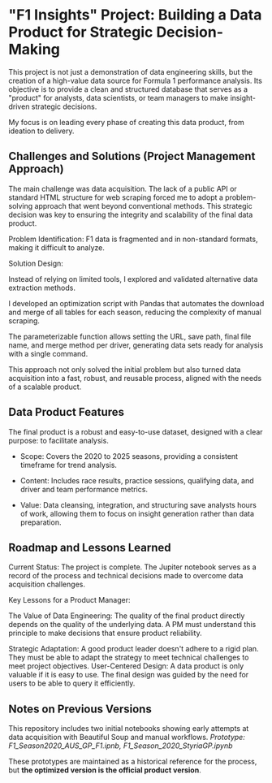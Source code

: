 # "F1 Insights" Project: Building a Data Product for Strategic Decision-Making
This project is not just a demonstration of data engineering skills, but the creation of a high-value data source for Formula 1 performance analysis. Its objective is to provide a clean and structured database that serves as a "product" for analysts, data scientists, or team managers to make insight-driven strategic decisions.

My focus is on leading every phase of creating this data product, from ideation to delivery.

## Challenges and Solutions (Project Management Approach)
The main challenge was data acquisition. The lack of a public API or standard HTML structure for web scraping forced me to adopt a problem-solving approach that went beyond conventional methods. This strategic decision was key to ensuring the integrity and scalability of the final data product.

Problem Identification: F1 data is fragmented and in non-standard formats, making it difficult to analyze.

Solution Design:

Instead of relying on limited tools, I explored and validated alternative data extraction methods.

I developed an optimization script with Pandas that automates the download and merge of all tables for each season, reducing the complexity of manual scraping.

The parameterizable function allows setting the URL, save path, final file name, and merge method per driver, generating data sets ready for analysis with a single command.

This approach not only solved the initial problem but also turned data acquisition into a fast, robust, and reusable process, aligned with the needs of a scalable product.

## Data Product Features
The final product is a robust and easy-to-use dataset, designed with a clear purpose: to facilitate analysis.

- Scope: Covers the 2020 to 2025 seasons, providing a consistent timeframe for trend analysis.

- Content: Includes race results, practice sessions, qualifying data, and driver and team performance metrics.

- Value: Data cleansing, integration, and structuring save analysts hours of work, allowing them to focus on insight generation rather than data preparation.

## Roadmap and Lessons Learned
Current Status: The project is complete. The Jupiter notebook serves as a record of the process and technical decisions made to overcome data acquisition challenges.

Key Lessons for a Product Manager:

The Value of Data Engineering: The quality of the final product directly depends on the quality of the underlying data. A PM must understand this principle to make decisions that ensure product reliability.

Strategic Adaptation: A good product leader doesn't adhere to a rigid plan. They must be able to adapt the strategy to meet technical challenges to meet project objectives.
User-Centered Design: A data product is only valuable if it is easy to use. The final design was guided by the need for users to be able to query it efficiently.

## Notes on Previous Versions
This repository includes two initial notebooks showing early attempts at data acquisition with Beautiful Soup and manual workflows.
*Prototype: F1_Season2020_AUS_GP_F1.ipnb, F1_Season_2020_StyriaGP.ipynb* 

These prototypes are maintained as a historical reference for the process, but **the optimized version is the official product version**.
